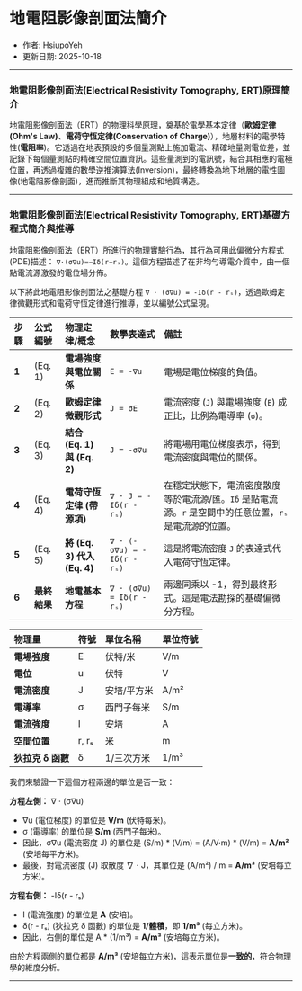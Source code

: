 # 地電阻影像剖面法簡介
+ 作者: HsiupoYeh
+ 更新日期: 2025-10-18

---

### 地電阻影像剖面法(Electrical Resistivity Tomography, ERT)原理簡介

地電阻影像剖面法（ERT）的物理科學原理，奠基於電學基本定律（**歐姆定律(Ohm's Law)**、**電荷守恆定律(Conservation of Charge)**），地層材料的電學特性(**電阻率**)。它透過在地表預設的多個量測點上施加電流、精確地量測電位差，並記錄下每個量測點的精確空間位置資訊。這些量測到的電訊號，結合其相應的電極位置，再透過複雜的數學逆推演算法(Inversion)，最終轉換為地下地層的電性圖像(地電阻影像剖面)，進而推斷其物理組成和地質構造。

---

### 地電阻影像剖面法(Electrical Resistivity Tomography, ERT)基礎方程式簡介與推導  

地電阻影像剖面法（ERT）所進行的物理實驗行為，其行為可用此偏微分方程式(PDE)描述： `∇⋅(σ∇u)=−Iδ(r−rₛ​)`。這個方程描述了在非均勻導電介質中，由一個點電流源激發的電位場分佈。

以下將此地電阻影像剖面法之基礎方程 `∇ ⋅ (σ∇u) = -Iδ(r - rₛ)`，透過歐姆定律微觀形式和電荷守恆定律進行推導，並以編號公式呈現。

| 步驟 | 公式編號 | 物理定律/概念               | 數學表達式                                     | 備註                                                   |
| :--- | :------- | :-------------------------- | :--------------------------------------------- | :----------------------------------------------------- |
| **1** | (Eq. 1)  | **電場強度與電位關係** | `E = -∇u`                                        | 電場是電位梯度的負值。                                 |
| **2** | (Eq. 2)  | **歐姆定律微觀形式** | `J = σE`                                         | 電流密度 (`J`) 與電場強度 (`E`) 成正比，比例為電導率 (`σ`)。 |
| **3** | (Eq. 3)  | **結合 (Eq. 1) 與 (Eq. 2)** | `J = -σ∇u`                                       | 將電場用電位梯度表示，得到電流密度與電位的關係。     |
| **4** | (Eq. 4)  | **電荷守恆定律 (帶源項)** | `∇ ⋅ J = -Iδ(r - rₛ)`                            | 在穩定狀態下，電流密度散度等於電流源/匯。`Iδ` 是點電流源。`r` 是空間中的任意位置，`rₛ` 是電流源的位置。 |
| **5** | (Eq. 5)  | **將 (Eq. 3) 代入 (Eq. 4)** | `∇ ⋅ (-σ∇u) = -Iδ(r - rₛ)`                     | 這是將電流密度 `J` 的表達式代入電荷守恆定律。           |
| **6** | **最終結果** | **地電基本方程** | `∇ ⋅ (σ∇u) = Iδ(r - rₛ)`                         | 兩邊同乘以 -1，得到最終形式。這是電法勘探的基礎偏微分方程。 |

| 物理量            | 符號           | 單位名稱     | 單位符號   |
| :--------------   | :------------ | :---------  | :--------- |
| **電場強度**       | E             | 伏特/米     | V/m        |
| **電位**          | u             | 伏特         | V          |
| **電流密度**      | J             | 安培/平方米   | A/m²       |
| **電導率**        | σ             | 西門子每米    | S/m        |
| **電流強度**      | I             | 安培           | A          |
| **空間位置**      | r, rₛ         | 米             | m          |
| **狄拉克 δ 函數** | δ             | 1/三次方米      | 1/m³       |


我們來驗證一下這個方程兩邊的單位是否一致：

**方程左側：** ∇ ⋅ (σ∇u)

* ∇u (電位梯度) 的單位是 **V/m** (伏特每米)。
* σ (電導率) 的單位是 **S/m** (西門子每米)。
* 因此，σ∇u (電流密度 J) 的單位是 (S/m) * (V/m) = (A/V·m) * (V/m) = **A/m²** (安培每平方米)。
* 最後，對電流密度 (J) 取散度 ∇ ⋅ J，其單位是 (A/m²) / m = **A/m³** (安培每立方米)。

**方程右側：** -Iδ(r - rₛ)

* I (電流強度) 的單位是 **A** (安培)。
* δ(r - rₛ) (狄拉克 δ 函數) 的單位是 **1/體積**，即 **1/m³** (每立方米)。
* 因此，右側的單位是 A * (1/m³) = **A/m³** (安培每立方米)。

由於方程兩側的單位都是 **A/m³** (安培每立方米)，這表示單位是**一致的**，符合物理學的維度分析。

---
